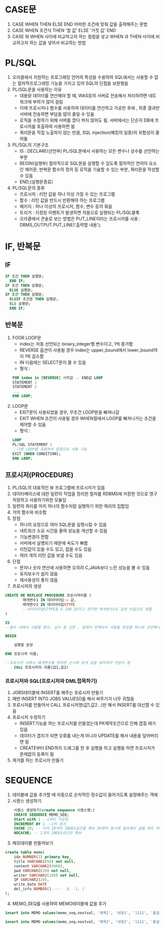 # CASE문

1. CASE WHEN THEN ELSE END 어떠한 조건에 맞춰 값을 출력해주는 문법
2. CASE WHEN 조건식 THEN '참 값' ELSE '거짓 값' END
3. CASE 와 WHEN 사이에 비교하고자 하는 컬럼을 넣고 WHEN 과 THEN 사이에 비교하고자 하는 값을 넣어서 비교하는 방법

# PL/SQL

1. 오라클에서 지원하는 프로그래밍 언어의 특성을 수용하여 SQL에서는 사용할 수 없는 절차적프로그래밍 기능을 가지고 있어 SQL의 단점을 보완했음
2. PL/SQL문을 사용하는 이유
    - 대용량 데이터를 연산해야 할 때, WAS등의 서버로 전송해서 처리하려면 네트워크에 부하가 많이 걸림
    - 이때 프로시저나 함수를 사용하여 데이터를 연산하고 가공한 후에 , 최종 결과만 서버에 전송하면 부담을 많이 줄일 수 있움
    - 로직을 수정하기 위해 서버를 껐다 켜지 않아도 됨. 서버에서는 단순히 DB에 프로시저를 호출하여 사용하면 됨
    - 쿼리문을 직접 노출하지 않는 만큼, SQL injection(해킹의 일종)의 위험성이 줄어듦
3. PL/SQL의 기본구조
    - IS : DECLARE(선언부) PL/SQL문에서 사용하는 모든 변수나 상수를 선언하는 부분
    - BEGIN(실행부) 절차적으로 SQL문을 실행할 수 있도록 절차적인 언어의 요소인 제어문, 반복문 함수의 정의 등 로직을 기술할 수 있는 부분, 쿼리문을 작성할 수 있음
    - END;(실행문종료)
4. PL/SQL문의 종류
    - 프로시저 : 리턴 값을 하나 이상 가질 수 있는 프로그램
    - 함수 : 리턴 값을 반드시 반환해야 하는 프로그램
    - 패키지 : 하나 이상의 프로시저, 함수, 변수 등의 묶음
    - 트리거 : 지정된 이벤트가 발생하면 자동으로 실행되는 PL/SQL블록
    - 오라클에서 콘솔로 보는 방법은 PUT_LINE이라는 프로시저를 사용 : 
    <br>DBMS_OUTPUT.PUT_LINE('출력할 내용');

# IF, 반복문

## IF

```SQL
IF 조건 THEN 실행문;
  END IF;
IF 조건 THEN 실행문;
  ELSE 실행문;
IF 조건 THEN 실행문;
  ELSIF 조건문 THEN 실행문;
  ELS 실행문;
  END IF;
```

## 반복문

1. FOOR LOOP문
    - index는 자동 선언되는 binary_integer형 변수이고, 1씩 증가함
    - REVERSE 옵션이 사용될 경우 index는 upper_bound에서 lower_bound까지 1씩 감소함
    - IN 다음에는 SELECT문이 올 수 있음
    - 형식 :
    ```SQL 
    FOR index in [REVERSE] 시작값 .. END값 LOOP
	STATEMENT 1    
	STATEMENT 2    
	...
    END LOOP;
    ```
2. LOOP문
    - EXIT문이 사용되었을 경우, 무조건 LOOP문을 빠져나감
    - EXIT WHEN 조건이 사용될 경우 WHEN절에서 LOOP를 빠져나가는 조건을 제어할 수 있음
    - 형식 : 
    ```SQL
    LOOP
	PL/SQL STATEMENT 1
	--다른 LOOP를 포함하여 중첩으로 사용 가능
	EXIT [WHEN CONDITION];
    END LOOP;
    ```

## 프로시저(PROCEDURE)

1. PL/SQL의 대표적인 뷰 프로그램에 프로시저가 있음
2. 데이터베이스에 대한 일련의 작업을 정리한 절차를 RDBMS에 저장한 것으로 영구 저장하고 사용하기위한 모듈임
3. 일련의 쿼리를 마치 하나의 함수처럼 실행하기 위한 쿼리의 집합임
4. 거의 함수와 비슷함
5. 장점
    - 하나의 요청으로 여러 SQL문을 실행시킬 수 있음
    - 네트워크 소요 시간을 줄여 성능을 개선할 수 있음
    - 기능변경이 편함
    - 서버에서 실행되기 때문에 속도가 빠름
    - 리턴값이 있을 수도 있고, 없을 수도 있음
    - 여러 개의 리턴 값을 보낼 수도 있음
6. 단점
    - 문자나 숫자 연산에 사용하면 오히려 C,JAVA보다 느린 성능을 볼 수 있음
    - 유지보수가 쉽지 않음
    - 재사용성이 좋지 않음
7. 프로시저의 생성
```SQL
CREATE OR REPLACE PROCEDURE 프로시져이름 (
        매개변수1 IN 데이터타입:= 값,
        매개변수2 IN 데이터타입%TYPE
        --데이터타입%TYPE을 E.JOB_ID라고 한다면 매개변수2도 같은 타입으로 맞춤
)

IS
--함수 내에서 사용할 변수, 상수 등 선언 , 밑에서 반복되서 사용될 문장을 하나로 선언해서 사용하겠음

BEGIN

    실행할 문장

END 프로시져 이름;

--프로시저 사용시 매개변수를 정의한 순서에 맞게 값을 넣어줘야 전달이 됨
	CALL 프로시저의 이름(값1,값2)
```

### 프로시저와 SQL(프로시저와 DML접목하기)

1. JOBS테이블에 INSERT를 해주는 프로시저 만들기
2. 매번 INSERT INTO JOBS VALUES()를 해서 써주기가 너무 귀찮음
3. 프로시저를 만들어서 CALL 프로시저명(값1,값2...)만 해서 INSERT를 대신할 수 있음
4. 프로시저 수정하기
    - INSERT기능을 하는 프로시저를 만들었는데 PK제약조건으로 인해 겹칠 때가 있음
    - 데이터가 겹치가 되면 오류를 내는게 아니라 UPDATE를 해서 내용을 덮어버리면 됨
    - CREATE부터 END까지 드래그를 한 후 실행을 하고 실행을 하면 프로시저가 문제없이 등록이 됨
5. 제거를 하는 프로시저 만들기

# SEQUENCE

1. 테이블에 값을 추가할 때 자동으로 순차적인 정수값이 들어가도록 설정해주는 객체
2. 시퀀스 생성하기
```SQL
	시퀀스 생성하기(create sequence 시퀀스명;)
	CREATE SEQUENCE MEMO_SEQ;
	Start with 1 --1부터 카운팅
	INCREMENT BY 1 --1씩 증가
	CACHE 20; -- 미리 20개의 INDEX공간을 확보 20명이 동시에 접속해서 글을 써도 버벅거리지 않게 해준다.
	NOCACHE; -- 1개의 INDEX공간만 확보
```
3. 메모테이블 만들어보기
```SQL
create table memo(
	idx NUMBER(3) primary key,
	title VARCHAR2(50) not null,
	content VARCHAR2(4000),
	pwd VARCHAR2(20) not null,
	writer VARCHAR2(100) not null,
	IP VARCHAR2(20),
	write_date DATE
	del_info NUMBER() ----  0, -1, 1
);
```
4. MEMO_SEQ를 사용하여 MEMO테이블에 값을 추가
```SQL
insert into MEMO values(memo_seq.nextval, '제목1', '내용1', '1111', '홍길동','192.1.1',sysdate );

insert into MEMO values(memo_seq.nextval, '제목2', '내용2', '1111', '홍길동2','192.1.1',sysdate );
```